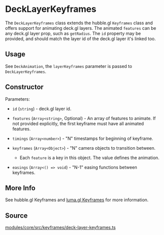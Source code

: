 # DeckLayerKeyframes

The `DeckLayerKeyframes` class extends the hubble.gl `Keyframes` class and offers support for animating deck.gl layers. The animated `features` can be any deck.gl layer prop, such as `getRadius`. The `id` property may be provided, and should match the layer id of the deck.gl layer it's linked too.

## Usage

See `DeckAnimation`, the `layerKeyframes` parameter is passed to `DeckLayerKeyframes`.

## Constructor

Parameters:

* `id` (`string`) - deck.gl layer id.

* `features` (`Array<string>`, Optional) - An array of features to animate. If not provided explicitly, the first keyframe must have all animated features.

* `timings` (`Array<number>`) - "N" timestamps for beginning of keyframe.

* `keyframes` (`Array<Object>`) - "N" camera objects to transition between.

  * Each `feature` is a key in this object. The value defines the animation.

* `easings` (`Array<() => void`) - "N-1" easing functions between keyframes.


## More Info

See hubble.gl Keyframes and [luma.gl Keyframes](https://luma.gl/docs/api-reference/engine/animation/key-frames) for more information.

## Source

[modules/core/src/keyframes/deck-layer-keyframes.ts](https://github.com/visgl/hubble.gl/blob/master/modules/core/src/keyframes/deck-layer-keyframes.ts)